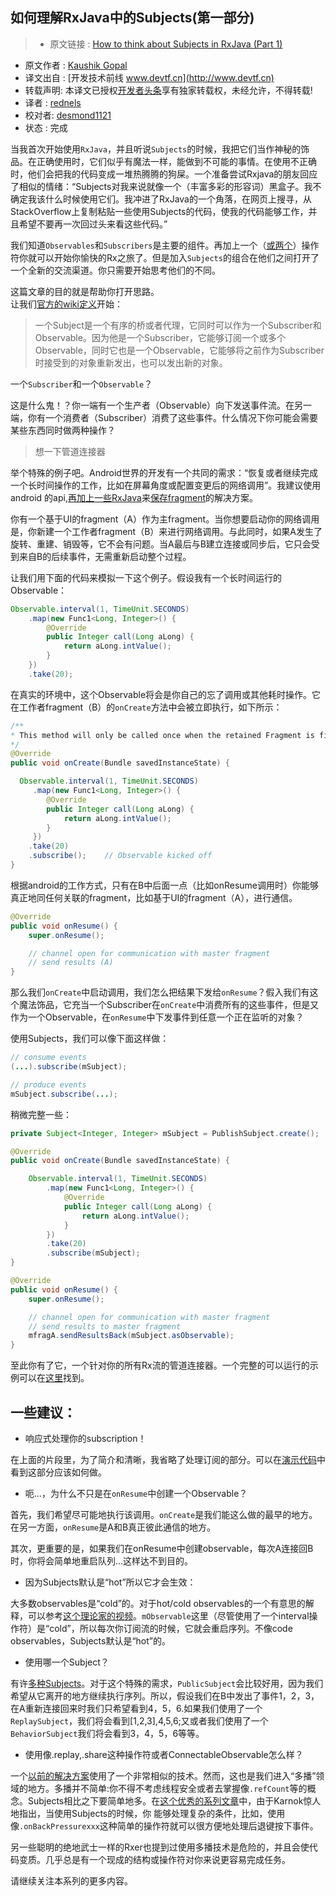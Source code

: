 如何理解RxJava中的Subjects(第一部分)
----

> * 原文链接 : [How to think about Subjects in RxJava (Part 1)](https://tech.instacart.com/how-to-think-about-subjects-part-1/)
* 原文作者 : [Kaushik Gopal](https://tech.instacart.com/)
* 译文出自 : [开发技术前线 www.devtf.cn](http://www.devtf.cn)
* 转载声明: 本译文已授权[开发者头条](http://toutiao.io/download)享有独家转载权，未经允许，不得转载!
* 译者 : [rednels](https://github.com/rednels) 
* 校对者: [desmond1121](https://github.com/desmond1121)   
* 状态 :  完成 

当我首次开始使用`RxJava`，并且听说`Subjects`的时候，我把它们当作神秘的饰品。在正确使用时，它们似乎有魔法一样，能做到不可能的事情。在使用不正确时，他们会把我的代码变成一堆热腾腾的狗屎。一个准备尝试Rxjava的朋友回应了相似的情绪：“Subjects对我来说就像一个（丰富多彩的形容词）黑盒子。我不确定我该什么时候使用它们。我冲进了RxJava的一个角落，在网页上搜寻，从StackOverflow上复制粘贴一些使用Subjects的代码，使我的代码能够工作，并且希望不要再一次回过头来看这些代码。”

我们知道`Observables`和`Subscribers`是主要的组件。再加上一个（[或两个](https://github.com/ReactiveX/RxJava/wiki/Alphabetical-List-of-Observable-Operators)）操作符你就可以开始你愉快的Rx之旅了。但是加入`Subjects`的组合在他们之间打开了一个全新的交流渠道。你只需要开始思考他们的不同。

这篇文章的目的就是帮助你打开思路。    
让我们[官方的wiki定义](https://github.com/ReactiveX/RxJava/wiki/Subject)开始：    

> 一个Subject是一个有序的桥或者代理，它同时可以作为一个Subscriber和Observable。因为他是一个Subscriber，它能够订阅一个或多个Observable，同时它也是一个Observable，它能够将之前作为Subscriber时接受到的对象重新发出，也可以发出新的对象。

一个`Subscriber`和一个`Observable`？

这是什么鬼！？你一端有一个生产者（Observable）向下发送事件流。在另一端，你有一个消费者（Subscriber）消费了这些事件。什么情况下你可能会需要某些东西同时做两种操作？

> 想一下管道连接器

举个特殊的例子吧。Android世界的开发有一个共同的需求：“恢复或者继续完成一个长时间操作的工作，比如在屏幕角度或配置变更后的网络调用”。我建议使用android 的api,[再加上一些RxJava](https://github.com/kaushikgopal/RxJava-Android-Samples#rotation-persist)来[保存fragment](http://www.androiddesignpatterns.com/2013/04/retaining-objects-across-config-changes.html)的解决方案。

你有一个基于UI的fragment（A）作为主fragment。当你想要启动你的网络调用是，你新建一个工作者fragment（B）来进行网络调用。与此同时，如果A发生了旋转、重建、销毁等，它不会有问题。当A最后与B建立连接或同步后，它只会受到来自B的后续事件，无需重新启动整个过程。

让我们用下面的代码来模拟一下这个例子。假设我有一个长时间运行的Observable：

```java
Observable.interval(1, TimeUnit.SECONDS)
    .map(new Func1<Long, Integer>() {
        @Override
        public Integer call(Long aLong) {
            return aLong.intValue();
        }
    })
    .take(20);
```

在真实的环境中，这个Observable将会是你自己的忘了调用或其他耗时操作。它在工作者fragment（B）的`onCreate`方法中会被立即执行，如下所示：

```java
/**
* This method will only be called once when the retained Fragment is first created.
*/
@Override
public void onCreate(Bundle savedInstanceState) {

  Observable.interval(1, TimeUnit.SECONDS)
     .map(new Func1<Long, Integer>() {
        @Override
        public Integer call(Long aLong) {
            return aLong.intValue();
        }
     })
    .take(20)
    .subscribe();    // Observable kicked off
}
```

根据android的工作方式，只有在B中后面一点（比如onResume调用时）你能够真正地同任何关联的fragment，比如基于UI的fragment（A），进行通信。

```java
@Override
public void onResume() {
    super.onResume();

    // channel open for communication with master fragment
    // send results (A)
}
```

那么我们`onCreate`中启动调用，我们怎么把结果下发给`onResume`？假入我们有这个魔法饰品，它充当一个Subscriber在`onCreate`中消费所有的这些事件，但是又作为一个Observable，在`onResume`中下发事件到任意一个正在监听的对象？

使用Subjects，我们可以像下面这样做：

```java
// consume events
(...).subscribe(mSubject);

// produce events
mSubject.subscribe(...);
```

稍微完整一些：

```java
private Subject<Integer, Integer> mSubject = PublishSubject.create();

@Override
public void onCreate(Bundle savedInstanceState) {

    Observable.interval(1, TimeUnit.SECONDS)
        .map(new Func1<Long, Integer>() {
            @Override
            public Integer call(Long aLong) {
                return aLong.intValue();
            }
        })
        .take(20) 
        .subscribe(mSubject);
}

@Override
public void onResume() {           
    super.onResume();

    // channel open for communication with master fragment
    // send results to master fragment
    mfragA.sendResultsBack(mSubject.asObservable);
}
```

至此你有了它，一个针对你的所有Rx流的管道连接器。一个完整的可以运行的示例可以在[这里](https://github.com/kaushikgopal/RxJava-Android-Samples/tree/master/app/src/main/java/com/morihacky/android/rxjava/fragments)找到。

## 一些建议：

* 响应式处理你的subscription！

在上面的片段里，为了简介和清晰，我省略了处理订阅的部分。可以在[演示代码](https://github.com/kaushikgopal/RxJava-Android-Samples/tree/master/app/src/main/java/com/morihacky/android/rxjava/fragments)中看到这部分应该如何做。

* 呃...，为什么不只是在`onResume`中创建一个Observable？

首先，我们希望尽可能地执行该调用。`onCreate`是我们能这么做的最早的地方。在另一方面，`onResume`是A和B真正彼此通信的地方。

其次，更重要的是，如果我们在onResume中创建observable，每次A连接回B时，你将会简单地重启队列…这样达不到目的。

* 因为Subjects默认是“hot”所以它才会生效：

大多数observables是“cold”的。对于hot/cold observables的一个有意思的解释，可以参考[这个理论家的视频](https://egghead.io/lessons/rxjs-demystifying-cold-and-hot-observables-in-rxjs)。`mObservable`这里（尽管使用了一个interval操作符）是“cold”，所以每次你订阅流的时候，它就会重启序列。不像code observables，Subjects默认是“hot”的。

* 使用哪一个Subject？

有许[多种Subjects](http://reactivex.io/documentation/subject.html)。对于这个特殊的需求，`PublicSubject`会比较好用，因为我们希望从它离开的地方继续执行序列。所以，假设我们在B中发出了事件1，2，3，在A重新连接回来时我们只希望看到4，5，6.如果我们使用了一个`ReplaySubject`，我们将会看到[1,2,3],4,5,6;又或者我们使用了一个`BehaviorSubject`我们将会看到3，4，5，6等等。

* 使用像.replay,.share这种操作符或者ConnectableObservable怎么样？

一个[以前的解决方案](https://github.com/kaushikgopal/RxJava-Android-Samples/blob/master/app/src/main/java/com/morihacky/android/rxjava/fragments/RotationPersist1WorkerFragment.java)使用了一个非常相似的技术。然而，这也是我们进入“多播”领域的地方。多播并不简单:你不得不考虑线程安全或者去掌握像`.refCount`等的概念。Subjects相比之下要简单地多。在[这个优秀的系列文章](http://akarnokd.blogspot.com/2015/06/subjects-part-1.html)中，由于Karnok惊人地指出，当使用Subjects的时候，你 能够处理复杂的条件，比如，使用像`.onBackPressurexxx`这种简单的操作符就可以很方便地处理后退键按下事件。

另一些聪明的绝地武士一样的Rxer也提到过使用多播技术是危险的，并且会使代码变质。几乎总是有一个现成的结构或操作符对你来说更容易完成任务。

请继续关注本系列的更多内容。
